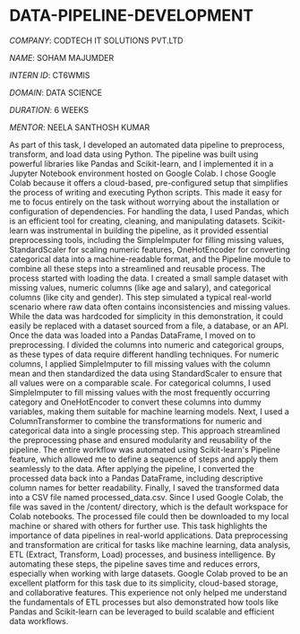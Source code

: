 # DATA-PIPELINE-DEVELOPMENT

*COMPANY*: CODTECH IT SOLUTIONS PVT.LTD

*NAME*: SOHAM MAJUMDER

*INTERN ID*: CT6WMIS

*DOMAIN*: DATA SCIENCE

*DURATION*: 6 WEEKS

*MENTOR*: NEELA SANTHOSH KUMAR

As part of this task, I developed an automated data pipeline to preprocess, transform, and load data using Python. The pipeline was built using powerful libraries like Pandas and Scikit-learn, and I implemented it in a Jupyter Notebook environment hosted on Google Colab. I chose Google Colab because it offers a cloud-based, pre-configured setup that simplifies the process of writing and executing Python scripts. This made it easy for me to focus entirely on the task without worrying about the installation or configuration of dependencies. For handling the data, I used Pandas, which is an efficient tool for creating, cleaning, and manipulating datasets. Scikit-learn was instrumental in building the pipeline, as it provided essential preprocessing tools, including the SimpleImputer for filling missing values, StandardScaler for scaling numeric features, OneHotEncoder for converting categorical data into a machine-readable format, and the Pipeline module to combine all these steps into a streamlined and reusable process.
The process started with loading the data. I created a small sample dataset with missing values, numeric columns (like age and salary), and categorical columns (like city and gender). This step simulated a typical real-world scenario where raw data often contains inconsistencies and missing values. While the data was hardcoded for simplicity in this demonstration, it could easily be replaced with a dataset sourced from a file, a database, or an API. Once the data was loaded into a Pandas DataFrame, I moved on to preprocessing. I divided the columns into numeric and categorical groups, as these types of data require different handling techniques. For numeric columns, I applied SimpleImputer to fill missing values with the column mean and then standardized the data using StandardScaler to ensure that all values were on a comparable scale. For categorical columns, I used SimpleImputer to fill missing values with the most frequently occurring category and OneHotEncoder to convert these columns into dummy variables, making them suitable for machine learning models.
Next, I used a ColumnTransformer to combine the transformations for numeric and categorical data into a single processing step. This approach streamlined the preprocessing phase and ensured modularity and reusability of the pipeline. The entire workflow was automated using Scikit-learn's Pipeline feature, which allowed me to define a sequence of steps and apply them seamlessly to the data. After applying the pipeline, I converted the processed data back into a Pandas DataFrame, including descriptive column names for better readability. Finally, I saved the transformed data into a CSV file named processed_data.csv. Since I used Google Colab, the file was saved in the /content/ directory, which is the default workspace for Colab notebooks. The processed file could then be downloaded to my local machine or shared with others for further use.
This task highlights the importance of data pipelines in real-world applications. Data preprocessing and transformation are critical for tasks like machine learning, data analysis, ETL (Extract, Transform, Load) processes, and business intelligence. By automating these steps, the pipeline saves time and reduces errors, especially when working with large datasets. Google Colab proved to be an excellent platform for this task due to its simplicity, cloud-based storage, and collaborative features. This experience not only helped me understand the fundamentals of ETL processes but also demonstrated how tools like Pandas and Scikit-learn can be leveraged to build scalable and efficient data workflows.
